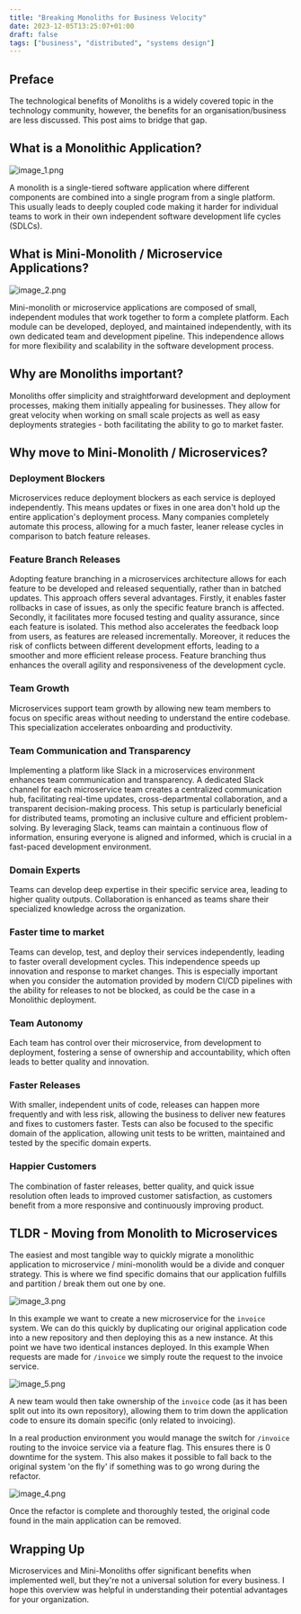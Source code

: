 ```yaml
---
title: "Breaking Monoliths for Business Velocity"
date: 2023-12-05T13:25:07+01:00
draft: false
tags: ["business", "distributed", "systems design"]
---
```


## Preface

The technological benefits of Monoliths is a widely covered topic in the technology community,
however, the benefits for an organisation/business are less discussed.
This post aims to bridge that gap.

## What is a Monolithic Application?

![image_1.png](image_1.png)

A monolith is a single-tiered software application where different components are combined into
a single program from a single platform. This usually leads to deeply coupled code making it harder
for individual teams to work in their own independent software development life cycles (SDLCs).

## What is Mini-Monolith / Microservice Applications?

![image_2.png](image_2.png)

Mini-monolith or microservice applications are composed of small, independent modules that work together
to form a complete platform. Each module can be developed, deployed, and maintained independently, with its 
own dedicated team and development pipeline. This independence allows for more flexibility and scalability in
the software development process.

## Why are Monoliths important?
Monoliths offer simplicity and straightforward development and deployment processes,
making them initially appealing for businesses. They allow for great velocity when working on small scale projects
as well as easy deployments strategies - both facilitating the ability to go to market faster.

## Why move to Mini-Monolith / Microservices? 

### Deployment Blockers
Microservices reduce deployment blockers as each service is deployed independently. This means updates or 
fixes in one area don't hold up the entire application's deployment process. Many companies completely automate this
process, allowing for a much faster, leaner release cycles in comparison to batch feature releases.

### Feature Branch Releases
Adopting feature branching in a microservices architecture allows for each feature to be developed and released 
sequentially, rather than in batched updates. This approach offers several advantages. Firstly, it enables faster 
rollbacks in case of issues, as only the specific feature branch is affected. Secondly, it facilitates more focused 
testing and quality assurance, since each feature is isolated. This method also accelerates the feedback loop from 
users, as features are released incrementally. Moreover, it reduces the risk of conflicts between different development 
efforts, leading to a smoother and more efficient release process. Feature branching thus enhances the overall agility 
and responsiveness of the development cycle.

### Team Growth
Microservices support team growth by allowing new team members to focus on specific areas without needing to
understand the entire codebase. This specialization accelerates onboarding and productivity.

### Team Communication and Transparency
Implementing a platform like Slack in a microservices environment enhances team communication and transparency. 
A dedicated Slack channel for each microservice team creates a centralized communication hub,
facilitating real-time updates, cross-departmental collaboration, and a transparent decision-making process. 
This setup is particularly beneficial for distributed teams, promoting an inclusive culture and efficient
problem-solving. By leveraging Slack, teams can maintain a continuous flow of information, ensuring everyone is 
aligned and informed, which is crucial in a fast-paced development environment.

### Domain Experts
Teams can develop deep expertise in their specific service area, leading to higher quality outputs. 
Collaboration is enhanced as teams share their specialized knowledge across the organization.

### Faster time to market 
Teams can develop, test, and deploy their services independently, leading to faster overall development cycles.
This independence speeds up innovation and response to market changes. This is especially important when you consider 
the automation provided by modern CI/CD pipelines with the ability for releases to not be blocked, as could be the case
in a Monolithic deployment.

### Team Autonomy 
Each team has control over their microservice, from development to deployment, fostering a sense of ownership and
accountability, which often leads to better quality and innovation. 

### Faster Releases
With smaller, independent units of code, releases can happen more frequently and with less risk, allowing the
business to deliver new features and fixes to customers faster. Tests can also be focused to the specific domain
of the application, allowing unit tests to be written, maintained and tested by the specific domain experts.

### Happier Customers
The combination of faster releases, better quality, and quick issue resolution often leads to improved customer
satisfaction, as customers benefit from a more responsive and continuously improving product.

## TLDR - Moving from Monolith to Microservices

The easiest and most tangible way to quickly migrate a monolithic application to microservice / mini-monolith would
be a divide and conquer strategy. This is where we find specific domains that our application fulfills and partition /
break them out one by one.

![image_3.png](image_3.png)

In this example we want to create a new microservice for the `invoice` system.
We can do this quickly by duplicating our original application code into a new repository and then deploying this 
as a new instance. At this point we have two identical instances deployed. In this example When requests are made
for `/invoice` we simply route the request to the invoice service.

![image_5.png](image_5.png)

A new team would then take ownership of the `invoice` code (as it has been split out into its own repository), allowing 
them to trim down the application code to ensure its domain specific (only related to invoicing).

In a real production environment you would manage the switch for `/invoice` routing to the invoice service via a
feature flag. This ensures there is 0 downtime for the system. This also makes it possible to fall back to the original
system 'on the fly' if something was to go wrong during the refactor. 

![image_4.png](image_4.png)

Once the refactor is complete and thoroughly tested, the original code found in the main application can be removed.

## Wrapping Up

Microservices and Mini-Monoliths offer significant benefits when implemented well, but they're not a universal solution
for every business. I hope this overview was helpful in understanding their potential advantages for your organization.